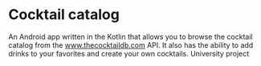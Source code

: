 # Cocktail catalog
An Android app written in the Kotlin that allows you to browse the cocktail catalog from the www.thecocktaildb.com API. It also has the ability to add drinks to your favorites and create your own cocktails. University project
